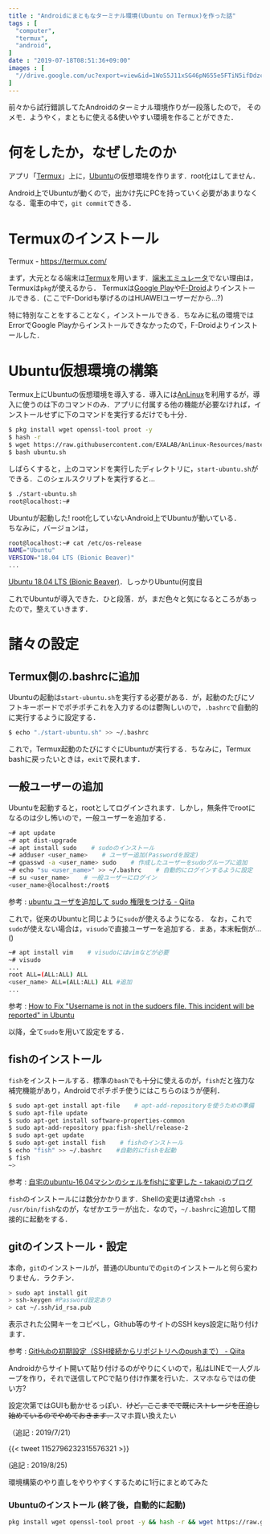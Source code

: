 ```yaml
---
title : "Androidにまともなターミナル環境(Ubuntu on Termux)を作った話"
tags : [
  "computer",
  "termux",
  "android",
]
date : "2019-07-18T08:51:36+09:00"
images : [
  "//drive.google.com/uc?export=view&id=1WoS5J11xSG46pN655e5FTiN5ifDdzcm7",
]
---
```


前々から試行錯誤してたAndroidのターミナル環境作りが一段落したので，
そのメモ．ようやく，まともに使える&使いやすい環境を作ることができた．
<!--more-->



# 何をしたか，なぜしたのか

アプリ「[Termux](https://termux.com/)」上に，[Ubuntu](https://ubuntu.com/)の仮想環境を作ります．root化はしてません．  

Android上でUbuntuが動くので，出かけ先にPCを持っていく必要があまりなくなる．電車の中で，``git commit``できる．  

# Termuxのインストール

Termux - https://termux.com/

まず，大元となる端末は[Termux](https://termux.com/)を用います．[端末エミュレータ](https://play.google.com/store/apps/details?id=jackpal.androidterm&hl=ja)でない理由は，Termuxは``pkg``が使えるから．
Termuxは[Google Play](https://play.google.com/store/apps/details?id=com.termux)や[F-Droid](https://f-droid.org/packages/com.termux/)よりインストールできる．(ここでF-Doridも挙げるのはHUAWEIユーザーだから...?)

特に特別なことをすることなく，インストールできる．ちなみに私の環境ではErrorでGoogle Playからインストールできなかったので，F-Droidよりインストールした．

# Ubuntu仮想環境の構築

Termux上にUbuntuの仮想環境を導入する．導入には[AnLinux](https://github.com/EXALAB/AnLinux-App)を利用するが，導入に使うのは下のコマンドのみ．アプリに付属する他の機能が必要なければ，インストールせずに下のコマンドを実行するだけでも十分．

```sh
$ pkg install wget openssl-tool proot -y
$ hash -r
$ wget https://raw.githubusercontent.com/EXALAB/AnLinux-Resources/master/Scripts/Installer/Ubuntu/ubuntu.sh
$ bash ubuntu.sh
```
しばらくすると，上のコマンドを実行したディレクトリに，``start-ubuntu.sh``ができる．このシェルスクリプトを実行すると...

```sh
$ ./start-ubuntu.sh
root@localhost:~# 
```

Ubuntuが起動した! root化していないAndroid上でUbuntuが動いている．  
ちなみに，バージョンは，

```sh
root@localhost:~# cat /etc/os-release
NAME="Ubuntu"
VERSION="18.04 LTS (Bionic Beaver)"
...
```

[Ubuntu 18.04 LTS (Bionic Beaver)](http://releases.ubuntu.com/18.04/)．しっかりUbuntu(何度目

これでUbuntuが導入できた．ひと段落．が，まだ色々と気になるところがあったので，整えていきます．

# 諸々の設定

## Termux側の.bashrcに追加

Ubuntuの起動は``start-ubuntu.sh``を実行する必要がある．が，起動のたびにソフトキーボードでポチポチこれを入力するのは鬱陶しいので，``.bashrc``で自動的に実行するように設定する．

```sh
$ echo "./start-ubuntu.sh" >> ~/.bashrc
```

これで，Termux起動のたびにすぐにUbuntuが実行する．ちなみに，Termux bashに戻ったいときは，``exit``で戻れます．

## 一般ユーザーの追加

Ubuntuを起動すると，rootとしてログインされます．しかし，無条件でrootになるのは少し怖いので，一般ユーザーを追加する．

```sh
~# apt update
~# apt dist-upgrade
~# apt install sudo    # sudoのインストール
~# adduser <user_name>    # ユーザー追加(Passwordを設定)
~# gpasswd -a <user_name> sudo    # 作成したユーザーをsudoグループに追加
~# echo "su <user_name>" >> ~/.bashrc    # 自動的にログインするように設定
~# su <user_name>    # 一般ユーザーにログイン
<user_name>@localhost:/root$ 
```

参考 : [ubuntu ユーザを追加して sudo 権限をつける - Qiita](https://qiita.com/white_aspara25/items/c1b9d02310b4731bfbaa)

これで，従来のUbuntuと同じように``sudo``が使えるようになる．
なお，これで``sudo``が使えない場合は，``visudo``で直接ユーザーを追加する．まあ，本末転倒が...()

```sh
~# apt install vim    # visudoにはvimなどが必要
~# visudo
...
root ALL=(ALL:ALL) ALL
<user_name> ALL=(ALL:ALL) ALL #追加
...
```

参考 : [How to Fix "Username is not in the sudoers file. This incident will be reported" in Ubuntu](https://www.tecmint.com/fix-user-is-not-in-the-sudoers-file-the-incident-will-be-reported-ubuntu/)

以降，全て``sudo``を用いて設定をする．

## fishのインストール

``fish``をインストールする．標準の``bash``でも十分に使えるのが，``fish``だと強力な補完機能があり，Androidでポチポチ使うにはこちらのほうが便利．

```sh
$ sudo apt-get install apt-file    # apt-add-repositoryを使うための準備
$ sudo apt-file update
$ sudo apt-get install software-properties-common
$ sudo apt-add-repository ppa:fish-shell/release-2
$ sudo apt-get update
$ sudo apt-get install fish    # fishのインストール
$ echo "fish" >> ~/.bashrc    #自動的にfishを起動
$ fish
~>
```

参考 : [自宅のubuntu-16.04マシンのシェルをfishに変更した - takapiのブログ](http://takapi86.hatenablog.com/entry/2017/05/28/124642)

``fish``のインストールには数分かかります．Shellの変更は通常``chsh -s /usr/bin/fish``なのが，なぜかエラーが出た．なので，``~/.bashrc``に追加して間接的に起動をする．

## gitのインストール・設定

本命，``git``のインストールが，普通のUbuntuでの``git``のインストールと何ら変わりません．ラクチン．

```sh
> sudo apt install git
> ssh-keygen #Password設定あり
> cat ~/.ssh/id_rsa.pub
```
表示された公開キーをコピペし，Github等のサイトのSSH keys設定に貼り付けます．

参考 : [GitHubの初期設定（SSH接続からリポジトリへのpushまで） - Qiita](https://qiita.com/drapon/items/441e18452b25060d61f1)

Androidからサイト開いて貼り付けるのがやりにくいので，私はLINEで一人グループを作り，それで送信してPCで貼り付け作業を行いた．スマホならではの使い方?

設定次第ではGUIも動かせるっぽい．~~けど，ここまでで既にストレージを圧迫し始めているのでやめておきます．~~スマホ買い換えたい

（追記 : 2019/7/21）

{{< tweet 1152796232315576321 >}}

(追記 : 2019/8/25)

環境構築のやり直しをやりやすくするために1行にまとめてみた

### Ubuntuのインストール (終了後，自動的に起動)

```sh
pkg install wget openssl-tool proot -y && hash -r && wget https://raw.githubusercontent.com/EXALAB/AnLinux-Resources/master/Scripts/Installer/Ubuntu/ubuntu.sh && bash ubuntu.sh && echo "./start-ubuntu.sh" >> ~/.bashrc && ./start-ubuntu.sh
```
